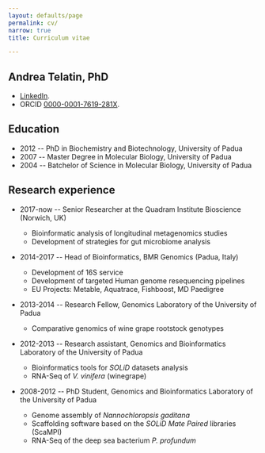 ```yaml
---
layout: defaults/page
permalink: cv/
narrow: true
title: Curriculum vitae

---
```


## Andrea Telatin, PhD

* [LinkedIn](https://www.linkedin.com/in/andreatelatin).
* ORCID [0000-0001-7619-281X](https://orcid.org/0000-0001-7619-281X).


## Education

 * 2012 -- PhD in Biochemistry and Biotechnology, University of Padua
 * 2007 -- Master Degree in Molecular Biology, University of Padua
 * 2004 -- Batchelor of Science in Molecular Biology, University of Padua

## Research experience

 * 2017-now -- Senior Researcher at the Quadram Institute Bioscience (Norwich, UK)
   * Bioinformatic analysis of longitudinal metagenomics studies
   * Development of strategies for gut microbiome analysis

 * 2014-2017 -- Head of Bioinformatics, BMR Genomics (Padua, Italy)
   * Development of 16S service
   * Development of targeted Human genome resequencing pipelines
   * EU Projects: Metable, Aquatrace, Fishboost, MD Paedigree

 * 2013-2014 -- Research Fellow, Genomics Laboratory of the University of Padua
   * Comparative genomics of wine grape rootstock genotypes

 * 2012-2013 -- Research assistant, Genomics and Bioinformatics Laboratory of the University of Padua
   * Bioinformatics tools for _SOLiD_ datasets analysis
   * RNA-Seq of _V. vinifera_ (winegrape) 

 * 2008-2012 -- PhD Student, Genomics and Bioinformatics Laboratory of the University of Padua
   * Genome assembly of _Nannochloropsis gaditana_
   * Scaffolding software based on the _SOLiD Mate Paired_ libraries (ScaMPI)
   * RNA-Seq of the deep sea bacterium _P. profundum_
